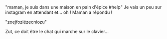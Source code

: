 "maman, je suis dans une maison en pain d'épice #help"
Je vais un peu sur instagram en attendant et... oh ! Maman a répondu !

"zoejfoziézecniozu"

Zut, ce doit être le chat qui marche sur le clavier...